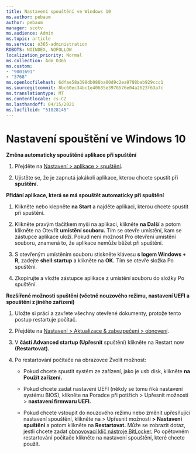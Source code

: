 ```yaml
---
title: Nastavení spouštění ve Windows 10
ms.author: pebaum
author: pebaum
manager: scotv
ms.audience: Admin
ms.topic: article
ms.service: o365-administration
ROBOTS: NOINDEX, NOFOLLOW
localization_priority: Normal
ms.collection: Adm_O365
ms.custom:
- "9001691"
- "3768"
ms.openlocfilehash: 6dfae58a398db088ba00d9c2ea9788bab929ccc1
ms.sourcegitcommit: 8bc60ec34bc1e40685e3976576e04a2623f63a7c
ms.translationtype: MT
ms.contentlocale: cs-CZ
ms.lasthandoff: 04/15/2021
ms.locfileid: "51828145"
---
```

# <a name="startup-settings-in-windows-10"></a>Nastavení spouštění ve Windows 10

**Změna automaticky spouštěné aplikace při spuštění**

1. Přejděte na [Nastavení > aplikace > spuštění](ms-settings:startupapps?activationSource=GetHelp).

2. Ujistěte se, že je zapnutá jakákoli aplikace, kterou chcete spustit při **spuštění.**

**Přidání aplikace, která se má spouštět automaticky při spuštění**

1. Klikněte nebo klepněte **na Start** a najděte aplikaci, kterou chcete spustit při spuštění.

2. Klikněte pravým tlačítkem myši na aplikaci, klikněte **na Další** a potom klikněte na Otevřít **umístění souboru.** Tím se otevře umístění, kam se zástupce aplikace uloží. Pokud není možnost Pro otevření umístění souboru, znamená to, že aplikace nemůže běžet při spuštění.

3. S otevřeným umístěním souboru stiskněte klávesu **s logem Windows + R**, zadejte **shell:startup** a klikněte na **OK.** Tím se otevře složka Po spuštění.

4. Zkopírujte a vložte zástupce aplikace z umístění souboru do složky Po spuštění.

**Rozšířené možnosti spuštění (včetně nouzového režimu, nastavení UEFI a spouštění z jiného zařízení)**

1. Uložte si práci a zavřete všechny otevřené dokumenty, protože tento postup restartuje počítač.

2. Přejděte na [Nastavení > Aktualizace & zabezpečení > obnovení](ms-settings:recovery?activationSource=GetHelp).

3. V **části Advanced startup (Upřesnit** spuštění) klikněte na Restart now **(Restartovat).** 

4. Po restartování počítače na obrazovce Zvolit možnost:

    - Pokud chcete spustit systém ze zařízení, jako je usb disk, klikněte **na Použít zařízení.**

    - Pokud chcete zadat nastavení UEFI (někdy se tomu říká nastavení systému BIOS), klikněte na Poradce při potížích > Upřesnit možnosti > **nastavení firmwaru UEFI.** 

    - Pokud chcete vstoupit do nouzového režimu nebo změnit upřesňující nastavení spouštění, klikněte na > Upřesnit možnosti **> Nastavení spuštění** a potom klikněte na **Restartovat.** Může se zobrazit dotaz, jestli chcete zadat [obnovovací klíč nástroje BitLocker.](https://support.microsoft.com/help/4026181/windows-10-find-my-bitlocker-recovery-key) Po opětovném restartování počítače klikněte na nastavení spouštění, které chcete použít.